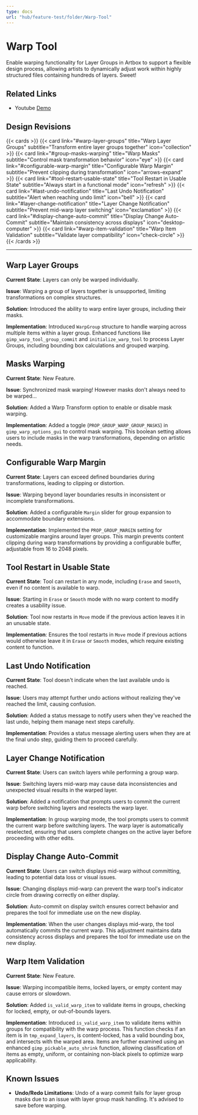 ```yaml
---
type: docs
url: "hub/feature-test/folder/Warp-Tool"
---
```


# Warp Tool

Enable warping functionality for Layer Groups in Artbox to support a flexible design process, allowing artists to dynamically adjust work within highly structured files containing hundreds of layers. Sweet!

## Related Links

- Youtube [Demo](https://youtu.be/nUbQFMhGr1s)

## Design Revisions

{{< cards >}}
  {{< card link="#warp-layer-groups" title="Warp Layer Groups" subtitle="Transform entire layer groups together" icon="collection" >}}
  {{< card link="#group-masks-warping" title="Warp Masks" subtitle="Control mask transformation behavior" icon="eye" >}}
  {{< card link="#configurable-warp-margin" title="Configurable Warp Margin" subtitle="Prevent clipping during transformation" icon="arrows-expand" >}}
  {{< card link="#tool-restart-usable-state" title="Tool Restart in Usable State" subtitle="Always start in a functional mode" icon="refresh" >}}
  {{< card link="#last-undo-notification" title="Last Undo Notification" subtitle="Alert when reaching undo limit" icon="bell" >}}
  {{< card link="#layer-change-notification" title="Layer Change Notification" subtitle="Prevent mid-warp layer switching" icon="exclamation" >}}
  {{< card link="#display-change-auto-commit" title="Display Change Auto-Commit" subtitle="Maintain consistency across displays" icon="desktop-computer" >}}
  {{< card link="#warp-item-validation" title="Warp Item Validation" subtitle="Validate layer compatibility" icon="check-circle" >}}
{{< /cards >}}

---

<div class="feature-section" id="warp-layer-groups">

## Warp Layer Groups

**Current State**: Layers can only be warped individually.

**Issue**: Warping a group of layers together is unsupported, limiting transformations on complex structures.

**Solution**: Introduced the ability to warp entire layer groups, including their masks.

**Implementation**: Introduced `WarpGroup` structure to handle warping across multiple items within a layer group. Enhanced functions like `gimp_warp_tool_group_commit` and `initialize_warp_tool` to process Layer Groups, including bounding box calculations and grouped warping.

</div>

<div class="feature-section" id="group-masks-warping">

## Masks Warping

**Current State**: New Feature.

**Issue**: Synchronized mask warping! However masks don't always need to be warped...

**Solution**: Added a Warp Transform option to enable or disable mask warping.

**Implementation**: Added a toggle (`PROP_GROUP_WARP_GROUP_MASKS`) in `gimp_warp_options_gui` to control mask warping. This boolean setting allows users to include masks in the warp transformations, depending on artistic needs.

</div>

<div class="feature-section" id="configurable-warp-margin">

## Configurable Warp Margin

**Current State**: Layers can exceed defined boundaries during transformations, leading to clipping or distortion.

**Issue**: Warping beyond layer boundaries results in inconsistent or incomplete transformations.

**Solution**: Added a configurable `Margin` slider for group expansion to accommodate boundary extensions.

**Implementation**: Implemented the `PROP_GROUP_MARGIN` setting for customizable margins around layer groups. This margin prevents content clipping during warp transformations by providing a configurable buffer, adjustable from 16 to 2048 pixels.

</div>

<div class="feature-section" id="tool-restart-usable-state">

## Tool Restart in Usable State

**Current State**: Tool can restart in any mode, including `Erase` and `Smooth`, even if no content is available to warp.

**Issue**: Starting in `Erase` or `Smooth` mode with no warp content to modify creates a usability issue.

**Solution**: Tool now restarts in `Move` mode if the previous action leaves it in an unusable state.

**Implementation**: Ensures the tool restarts in `Move` mode if previous actions would otherwise leave it in `Erase` or `Smooth` modes, which require existing content to function.

</div>

<div class="feature-section" id="last-undo-notification">

## Last Undo Notification

**Current State**: Tool doesn't indicate when the last available undo is reached.

**Issue**: Users may attempt further undo actions without realizing they've reached the limit, causing confusion.

**Solution**: Added a status message to notify users when they've reached the last undo, helping them manage next steps carefully.

**Implementation**: Provides a status message alerting users when they are at the final undo step, guiding them to proceed carefully.

</div>

<div class="feature-section" id="layer-change-notification">

## Layer Change Notification

**Current State**: Users can switch layers while performing a group warp.

**Issue**: Switching layers mid-warp may cause data inconsistencies and unexpected visual results in the warped layer.

**Solution**: Added a notification that prompts users to commit the current warp before switching layers and reselects the warp layer.

**Implementation**: In group warping mode, the tool prompts users to commit the current warp before switching layers. The warp layer is automatically reselected, ensuring that users complete changes on the active layer before proceeding with other edits.

</div>

<div class="feature-section" id="display-change-auto-commit">

## Display Change Auto-Commit

**Current State**: Users can switch displays mid-warp without committing, leading to potential data loss or visual issues.

**Issue**: Changing displays mid-warp can prevent the warp tool's indicator circle from drawing correctly on either display.

**Solution**: Auto-commit on display switch ensures correct behavior and prepares the tool for immediate use on the new display.

**Implementation**: When the user changes displays mid-warp, the tool automatically commits the current warp. This adjustment maintains data consistency across displays and prepares the tool for immediate use on the new display.

</div>

<div class="feature-section" id="warp-item-validation">

## Warp Item Validation

**Current State**: New Feature.

**Issue**: Warping incompatible items, locked layers, or empty content may cause errors or slowdown.

**Solution**: Added `is_valid_warp_item` to validate items in groups, checking for locked, empty, or out-of-bounds layers.

**Implementation**: Introduced `is_valid_warp_item` to validate items within groups for compatibility with the warp process. This function checks if an item is in `tmp_expand_layers`, is content-locked, has a valid bounding box, and intersects with the warped area. Items are further examined using an enhanced `gimp_pickable_auto_shrink` function, allowing classification of items as empty, uniform, or containing non-black pixels to optimize warp applicability.

</div>

## Known Issues

- **Undo/Redo Limitations**: Undo of a warp commit fails for layer group masks due to an issue with layer group mask handling. It's advised to save before warping.

